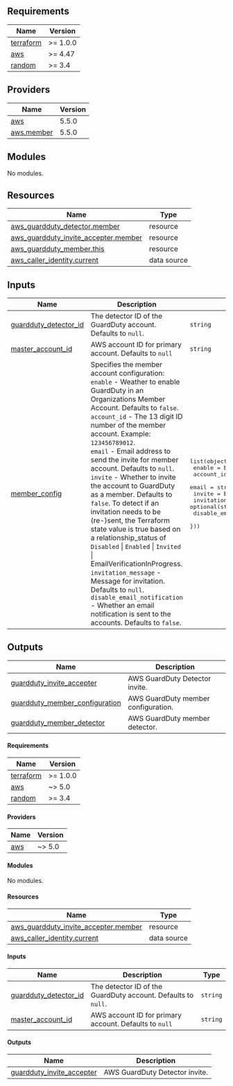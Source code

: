 ## Requirements

| Name | Version |
|------|---------|
| <a name="requirement_terraform"></a> [terraform](#requirement\_terraform) | >= 1.0.0 |
| <a name="requirement_aws"></a> [aws](#requirement\_aws) | >= 4.47 |
| <a name="requirement_random"></a> [random](#requirement\_random) | >= 3.4 |

## Providers

| Name | Version |
|------|---------|
| <a name="provider_aws"></a> [aws](#provider\_aws) | 5.5.0 |
| <a name="provider_aws.member"></a> [aws.member](#provider\_aws.member) | 5.5.0 |

## Modules

No modules.

## Resources

| Name | Type |
|------|------|
| [aws_guardduty_detector.member](https://registry.terraform.io/providers/hashicorp/aws/latest/docs/resources/guardduty_detector) | resource |
| [aws_guardduty_invite_accepter.member](https://registry.terraform.io/providers/hashicorp/aws/latest/docs/resources/guardduty_invite_accepter) | resource |
| [aws_guardduty_member.this](https://registry.terraform.io/providers/hashicorp/aws/latest/docs/resources/guardduty_member) | resource |
| [aws_caller_identity.current](https://registry.terraform.io/providers/hashicorp/aws/latest/docs/data-sources/caller_identity) | data source |

## Inputs

| Name | Description | Type | Default | Required |
|------|-------------|------|---------|:--------:|
| <a name="input_guardduty_detector_id"></a> [guardduty\_detector\_id](#input\_guardduty\_detector\_id) | The detector ID of the GuardDuty account. Defaults to `null`. | `string` | `null` | no |
| <a name="input_master_account_id"></a> [master\_account\_id](#input\_master\_account\_id) | AWS account ID for primary account. Defaults to `null` | `string` | `null` | no |
| <a name="input_member_config"></a> [member\_config](#input\_member\_config) | Specifies the member account configuration:<br>  `enable`                     - Weather to enable GuardDuty in an Organizations Member Account. Defaults to `false`.<br>  `account_id`                 - The 13 digit ID number of the member account. Example: `123456789012`.<br>  `email`                      - Email address to send the invite for member account. Defaults to `null`.<br>  `invite`                     - Whether to invite the account to GuardDuty as a member. Defaults to `false`. To detect if an invitation needs to be (re-)sent, the Terraform state value is true based on a relationship\_status of `Disabled` \| `Enabled` \|  `Invited` \|  EmailVerificationInProgress.<br>  `invitation_message`         - Message for invitation. Defaults to `null`.<br>  `disable_email_notification` - Whether an email notification is sent to the accounts. Defaults to `false`. | <pre>list(object({<br>    enable                     = bool<br>    account_id                 = number<br>    email                      = string<br>    invite                     = bool<br>    invitation_message         = optional(string)<br>    disable_email_notification = optional(bool)<br>  }))</pre> | `null` | no |

## Outputs

| Name | Description |
|------|-------------|
| <a name="output_guardduty_invite_accepter"></a> [guardduty\_invite\_accepter](#output\_guardduty\_invite\_accepter) | AWS GuardDuty Detector invite. |
| <a name="output_guardduty_member_configuration"></a> [guardduty\_member\_configuration](#output\_guardduty\_member\_configuration) | AWS GuardDuty member configuration. |
| <a name="output_guardduty_member_detector"></a> [guardduty\_member\_detector](#output\_guardduty\_member\_detector) | AWS GuardDuty member detector. |

[//]: # (BEGIN_TF_DOCS)
#### Requirements

| Name | Version |
|------|---------|
| <a name="requirement_terraform"></a> [terraform](#requirement_terraform) | >= 1.0.0 |
| <a name="requirement_aws"></a> [aws](#requirement_aws) | ~> 5.0 |
| <a name="requirement_random"></a> [random](#requirement_random) | >= 3.4 |

#### Providers

| Name | Version |
|------|---------|
| <a name="provider_aws"></a> [aws](#provider_aws) | ~> 5.0 |

#### Modules

No modules.

#### Resources

| Name | Type |
|------|------|
| [aws_guardduty_invite_accepter.member](https://registry.terraform.io/providers/hashicorp/aws/latest/docs/resources/guardduty_invite_accepter) | resource |
| [aws_caller_identity.current](https://registry.terraform.io/providers/hashicorp/aws/latest/docs/data-sources/caller_identity) | data source |

#### Inputs

| Name | Description | Type |
|------|-------------|------|
| <a name="input_guardduty_detector_id"></a> [guardduty_detector_id](#input_guardduty_detector_id) | The detector ID of the GuardDuty account. Defaults to `null`. | `string` |
| <a name="input_master_account_id"></a> [master_account_id](#input_master_account_id) | AWS account ID for primary account. Defaults to `null` | `string` |

#### Outputs

| Name | Description |
|------|-------------|
| <a name="output_guardduty_invite_accepter"></a> [guardduty_invite_accepter](#output_guardduty_invite_accepter) | AWS GuardDuty Detector invite. |

[//]: # (END_TF_DOCS)
